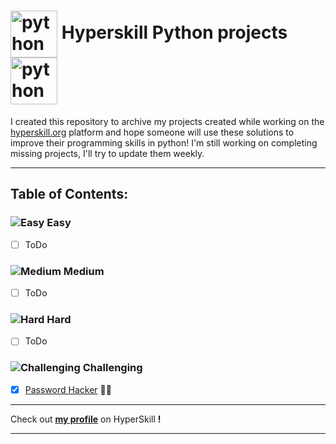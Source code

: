 # <img src="https://hyperskill.org/media/tracks/9368deaab97441f192fd4c8db42cb9bc/python.svg" width="75" height="75" alt="python" style="vertical-align:middle"> Hyperskill Python projects  <img src="https://hyperskill.org/media/tracks/9368deaab97441f192fd4c8db42cb9bc/python.svg" width="75" height="75" alt="python" style="vertical-align:middle">

I created this repository to archive my projects created while working on the [hyperskill.org](https://hyperskill.org) platform and hope someone will use these solutions to improve their programming skills in python!
I'm still working on completing missing projects, I'll try to update them weekly.

---
## Table of Contents:
### ![Easy](https://hyperskill.azureedge.net/static/img/easy.331dff7f.svg) Easy
- [ ] ToDo

### ![Medium](https://hyperskill.azureedge.net/static/img/medium.4bc6849c.svg) Medium
- [ ] ToDo


### ![Hard](https://hyperskill.azureedge.net/static/img/hard.e8e1bf49.svg) Hard
- [ ] ToDo


### ![Challenging](https://hyperskill.azureedge.net/static/img/challenging.81b9c2e4.svg) Challenging
- [x] [Password Hacker](https://github.com/rafalszponarski/JetBrains-Academy/tree/master/Password%20Hacker) 🥷🔐


---
Check out [**my profile**](https://hyperskill.org/profile/2319510) on HyperSkill **!**

---

